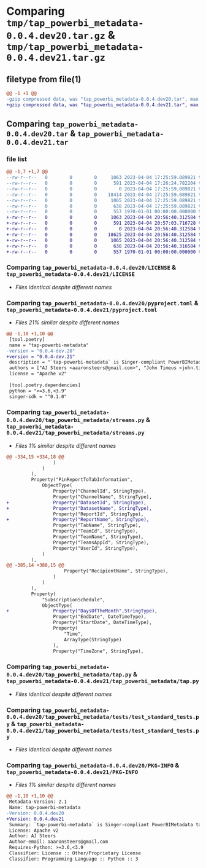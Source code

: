 # Comparing `tmp/tap_powerbi_metadata-0.0.4.dev20.tar.gz` & `tmp/tap_powerbi_metadata-0.0.4.dev21.tar.gz`

## filetype from file(1)

```diff
@@ -1 +1 @@
-gzip compressed data, was "tap_powerbi_metadata-0.0.4.dev20.tar", max compression
+gzip compressed data, was "tap_powerbi_metadata-0.0.4.dev21.tar", max compression
```

## Comparing `tap_powerbi_metadata-0.0.4.dev20.tar` & `tap_powerbi_metadata-0.0.4.dev21.tar`

### file list

```diff
@@ -1,7 +1,7 @@
--rw-r--r--   0        0        0     1063 2023-04-04 17:25:59.089821 tap_powerbi_metadata-0.0.4.dev20/LICENSE
--rw-r--r--   0        0        0      591 2023-04-04 17:26:24.782204 tap_powerbi_metadata-0.0.4.dev20/pyproject.toml
--rw-r--r--   0        0        0        0 2023-04-04 17:25:59.089821 tap_powerbi_metadata-0.0.4.dev20/tap_powerbi_metadata/__init__.py
--rw-r--r--   0        0        0    18414 2023-04-04 17:25:59.089821 tap_powerbi_metadata-0.0.4.dev20/tap_powerbi_metadata/streams.py
--rw-r--r--   0        0        0     1065 2023-04-04 17:25:59.089821 tap_powerbi_metadata-0.0.4.dev20/tap_powerbi_metadata/tap.py
--rw-r--r--   0        0        0      638 2023-04-04 17:25:59.089821 tap_powerbi_metadata-0.0.4.dev20/tap_powerbi_metadata/tests/test_standard_tests.py
--rw-r--r--   0        0        0      557 1970-01-01 00:00:00.000000 tap_powerbi_metadata-0.0.4.dev20/PKG-INFO
+-rw-r--r--   0        0        0     1063 2023-04-04 20:56:40.312584 tap_powerbi_metadata-0.0.4.dev21/LICENSE
+-rw-r--r--   0        0        0      591 2023-04-04 20:57:03.716728 tap_powerbi_metadata-0.0.4.dev21/pyproject.toml
+-rw-r--r--   0        0        0        0 2023-04-04 20:56:40.312584 tap_powerbi_metadata-0.0.4.dev21/tap_powerbi_metadata/__init__.py
+-rw-r--r--   0        0        0    18625 2023-04-04 20:56:40.312584 tap_powerbi_metadata-0.0.4.dev21/tap_powerbi_metadata/streams.py
+-rw-r--r--   0        0        0     1065 2023-04-04 20:56:40.312584 tap_powerbi_metadata-0.0.4.dev21/tap_powerbi_metadata/tap.py
+-rw-r--r--   0        0        0      638 2023-04-04 20:56:40.316584 tap_powerbi_metadata-0.0.4.dev21/tap_powerbi_metadata/tests/test_standard_tests.py
+-rw-r--r--   0        0        0      557 1970-01-01 00:00:00.000000 tap_powerbi_metadata-0.0.4.dev21/PKG-INFO
```

### Comparing `tap_powerbi_metadata-0.0.4.dev20/LICENSE` & `tap_powerbi_metadata-0.0.4.dev21/LICENSE`

 * *Files identical despite different names*

### Comparing `tap_powerbi_metadata-0.0.4.dev20/pyproject.toml` & `tap_powerbi_metadata-0.0.4.dev21/pyproject.toml`

 * *Files 21% similar despite different names*

```diff
@@ -1,10 +1,10 @@
 [tool.poetry]
 name = "tap-powerbi-metadata"
-version = "0.0.4-dev.20"
+version = "0.0.4-dev.21"
 description = "`tap-powerbi-metadata` is Singer-compliant PowerBIMetadata tap built with Singer SDK."
 authors = ["AJ Steers <aaaronsteers@gmail.com>", "John Timeus <john.timeus@slalom.com>"]
 license = "Apache v2"
 
 [tool.poetry.dependencies]
 python = ">=3.6,<3.9"
 singer-sdk = "^0.1.0"
```

### Comparing `tap_powerbi_metadata-0.0.4.dev20/tap_powerbi_metadata/streams.py` & `tap_powerbi_metadata-0.0.4.dev21/tap_powerbi_metadata/streams.py`

 * *Files 1% similar despite different names*

```diff
@@ -334,15 +334,18 @@
                 )
             )
         ),
         Property("PinReportToTabInformation", 
             ObjectType(
                 Property("ChannelId", StringType),
                 Property("ChannelName", StringType),
+                Property("DatasetId", StringType),
+                Property("DatasetName", StringType),
                 Property("ReportId", StringType),
+                Property("ReportName", StringType),
                 Property("TabName", StringType),
                 Property("TeamId", StringType),
                 Property("TeamName", StringType),
                 Property("TeamsAppId", StringType),
                 Property("UserId", StringType),
             )
         ),
@@ -385,14 +388,15 @@
                     Property("RecipientName", StringType),
                 )
             )
         ),
         Property(
             "SubscriptionSchedule",
             ObjectType(
+                Property("DaysOfTheMonth",StringType),
                 Property("EndDate", DateTimeType),
                 Property("StartDate", DateTimeType),
                 Property(
                     "Time",
                     ArrayType(StringType)
                 ),
                 Property("TimeZone", StringType),
```

### Comparing `tap_powerbi_metadata-0.0.4.dev20/tap_powerbi_metadata/tap.py` & `tap_powerbi_metadata-0.0.4.dev21/tap_powerbi_metadata/tap.py`

 * *Files identical despite different names*

### Comparing `tap_powerbi_metadata-0.0.4.dev20/tap_powerbi_metadata/tests/test_standard_tests.py` & `tap_powerbi_metadata-0.0.4.dev21/tap_powerbi_metadata/tests/test_standard_tests.py`

 * *Files identical despite different names*

### Comparing `tap_powerbi_metadata-0.0.4.dev20/PKG-INFO` & `tap_powerbi_metadata-0.0.4.dev21/PKG-INFO`

 * *Files 1% similar despite different names*

```diff
@@ -1,10 +1,10 @@
 Metadata-Version: 2.1
 Name: tap-powerbi-metadata
-Version: 0.0.4.dev20
+Version: 0.0.4.dev21
 Summary: `tap-powerbi-metadata` is Singer-compliant PowerBIMetadata tap built with Singer SDK.
 License: Apache v2
 Author: AJ Steers
 Author-email: aaaronsteers@gmail.com
 Requires-Python: >=3.6,<3.9
 Classifier: License :: Other/Proprietary License
 Classifier: Programming Language :: Python :: 3
```

